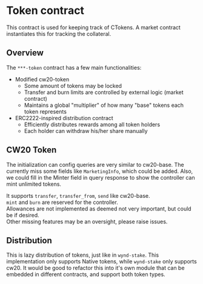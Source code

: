 # Token contract

This contract is used for keeping track of CTokens.
A market contract instantiates this for tracking the collateral.

## Overview

The `***-token` contract has a few main functionalities:

* Modified cw20-token
  * Some amount of tokens may be locked
  * Transfer and burn limits are controlled by external logic (market contract)
  * Maintains a global "multiplier" of how many "base" tokens each token represents 
* ERC2222-inspired distribution contract
  * Efficiently distributes rewards among all token holders
  * Each holder can withdraw his/her share manually

## CW20 Token

The initialization can config queries are very similar to cw20-base. The currently miss
some fields like `MarketingInfo`, which could be added. Also, we could fill in the
Minter field in query response to show the controller can mint unlimited tokens.

It supports `transfer`, `transfer_from`, `send` like cw20-base.  
`mint` and `burn` are reserved for the controller.  
Allowances are not implemented as deemed not very important, but could be if desired.  
Other missing features may be an oversight, please raise issues.  

## Distribution

This is lazy distribution of tokens, just like in `wynd-stake`. This implementation
only supports Native tokens, while `wynd-stake` only supports cw20. It would be good
to refactor this into it's own module that can be embedded in different contracts,
and support both token types.